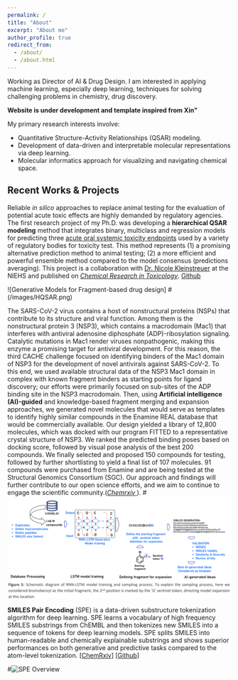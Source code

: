 ```yaml
---
permalink: /
title: "About"
excerpt: "About me"
author_profile: true
redirect_from: 
  - /about/
  - /about.html
---
```


Working as Director of AI & Drug Design. I am interested in applying machine learning, especially deep learning, techniques for solving challenging problems in chemistry, drug discovery. 

**Website is under development and template inspired from Xin"**

My primary research interests involve:  
- Quantitative Structure-Activity Relationships (QSAR) modeling.
- Development of data-driven and interpretable molecular representations via deep learning.
- Molecular informatics approach for visualizing and navigating chemical space.

## Recent Works & Projects

Reliable *in silico* approaches to replace animal testing for the evaluation of potential acute toxic effects are highly demanded by regulatory agencies. The first research project of my Ph.D. was developing a **hierarchical QSAR modeling** method that integrates binary, multiclass and regression models for predicting three [acute oral systemic toxicity endpoints](https://ntp.niehs.nih.gov/whatwestudy/niceatm/test-method-evaluations/acute-systemic-tox/models/index.html?utm_source=direct&utm_medium=prod&utm_campaign=ntpgolinks&utm_term=tox-models) used by a variety of regulatory bodies for toxicity test. This method represents (1) a promising alternative prediction method to animal testing; (2) a more efficient and powerful ensemble method compared to the model consensus (predictions averaging). This project is a collaboration with [Dr. Nicole Kleinstreuer](https://www.niehs.nih.gov/research/atniehs/dntp/assoc/niceatm/staff/kleinstreuer/index.cfm) at the NIEHS and published on [_Chemical Research in Toxicology_](https://pubs.acs.org/doi/10.1021/acs.chemrestox.9b00259). [Github](https://github.com/XinhaoLi74/Hierarchical-QSAR-Modeling)

![Generative Models for Fragment-based drug design]
#(/images/HQSAR.png)

The SARS-CoV-2 virus contains a host of nonstructural proteins (NSPs) that contribute to its structure and viral function. Among them is the nonstructural protein 3 (NSP3), which contains a macrodomain (Mac1) that interferes with antiviral adenosine diphosphate (ADP)-ribosylation signaling. Catalytic mutations in Mac1 render viruses nonpathogenic, making this enzyme a promising target for antiviral development. For this reason, the third CACHE challenge focused on identifying binders of the Mac1 domain of NSP3 for the development of novel antivirals against SARS-CoV-2. To this end, we used available structural data of the NSP3 Mac1 domain in complex with known fragment binders as starting points for ligand discovery; our efforts were primarily focused on sub-sites of the ADP binding site in the NSP3 macrodomain. Then, using **Artificial intelligence (AI)-guided** and knowledge-based fragment merging and expansion approaches, we generated novel molecules that would serve as templates to identify highly similar compounds in the Enamine REAL database that would be commercially available. Our design yielded a library of 12,800 molecules, which was docked with our program FITTED to a representative crystal structure of NSP3. We ranked the predicted binding poses based on docking score, followed by visual pose analysis of the best 200 compounds. We finally selected and proposed 150 compounds for testing, followed by further shortlisting to yield a final list of 107 molecules. 91 compounds were purchased from Enamine and are being tested at the Structural Genomics Consortium (SGC). Our approach and findings will further contribute to our open science efforts, and we aim to continue to engage the scientific community.([_Chemrxiv_ ]([https://jcheminf.biomedcentral.com/articles/10.1186/s13321-020-00430-x](https://chemrxiv.org/engage/chemrxiv/article-details/65c6e60b66c1381729521e8f))). 
#![Overview to AI-driven molecular_design](/images/LSTM_Fragment_based_drug_design.png)


**SMILES Pair Encoding** (SPE) is a data-driven substructure tokenization algorithm for deep learning. SPE learns a vocabulary of high frequency SMILES substrings from ChEMBL and then tokenizes new SMILES into a sequence of tokens for deep learning models. SPE splits SMILES into human-readable and chemically explainable substrings and shows superior performances on both generative and predictive tasks compared to the atom-level tokenization. [[ChemRxiv](https://doi.org/10.26434/chemrxiv.12339368.v1)] [[Github](https://github.com/XinhaoLi74/SmilesPE)]

#![SPE Overview](/images/SPE.PNG)




